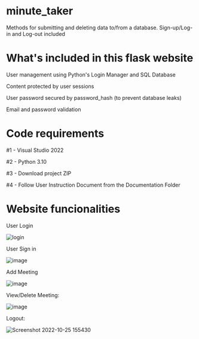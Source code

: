 # minute_taker
Methods for submitting and deleting data to/from a database. Sign-up/Log-in and Log-out included

# What's included in this flask website

User management using Python's Login Manager and SQL Database

Content protected by user sessions

User password secured by password_hash (to prevent database leaks)

Email and password validation

# Code requirements
#1 - Visual Studio 2022

#2 - Python 3.10

#3 - Download project ZIP

#4 - Follow User Instruction Document from the Documentation Folder

# Website funcionalities

User Login

![login](https://user-images.githubusercontent.com/110004264/197671053-84698060-4386-4b96-86a2-93341921beca.png)

User Sign in

![image](https://user-images.githubusercontent.com/110004264/197671206-74fcc805-41dd-4646-8a85-a33977fee77b.png)

Add Meeting

![image](https://user-images.githubusercontent.com/110004264/197671227-833d0093-f55a-40dd-90ac-5290c51f049b.png)

View/Delete Meeting:

![image](https://user-images.githubusercontent.com/110004264/197671271-bb738572-4aee-460b-a8a7-0ae4e312a462.png)

Logout:

![Screenshot 2022-10-25 155430](https://user-images.githubusercontent.com/110004264/197671393-10aba06f-3b5e-44ca-8021-dfeac713067a.png)

